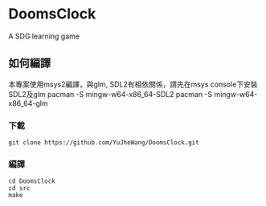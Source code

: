 # DoomsClock
A SDG learning game

## 如何編譯
本專案使用msys2編譯，與glm, SDL2有相依關係，請先在msys console下安裝SDL2及glm
    pacman -S mingw-w64-x86_64-SDL2
    pacman -S mingw-w64-x86_64-glm
### 下載
    git clone https://github.com/YuJheWang/DoomsClock.git
### 編譯
    cd DoomsClock
    cd src
    make